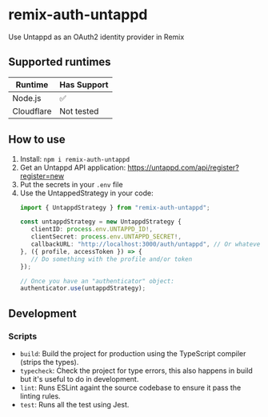 # remix-auth-untappd

Use Untappd as an OAuth2 identity provider in Remix

## Supported runtimes

| Runtime    | Has Support |
| ---------- | ----------- |
| Node.js    | ✅          |
| Cloudflare | Not tested  |

## How to use

1. Install: `npm i remix-auth-untappd`
2. Get an Untappd API application: https://untappd.com/api/register?register=new
3. Put the secrets in your `.env` file
4. Use the UntappedStrategy in your code: 
   ```typescript
   import { UntappdStrategy } from "remix-auth-untappd";

   const untappdStrategy = new UntappdStrategy {
      clientID: process.env.UNTAPPD_ID!,
      clientSecret: process.env.UNTAPPD_SECRET!,
      callbackURL: "http://localhost:3000/auth/untappd", // Or whatever you're using
   }, ({ profile, accessToken }) => {
      // Do something with the profile and/or token
   });

   // Once you have an "authenticator" object:
   authenticator.use(untappdStrategy);
   ```

## Development

### Scripts

- `build`: Build the project for production using the TypeScript compiler (strips the types).
- `typecheck`: Check the project for type errors, this also happens in build but it's useful to do in development.
- `lint`: Runs ESLint againt the source codebase to ensure it pass the linting rules.
- `test`: Runs all the test using Jest.
